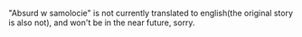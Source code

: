 "Absurd w samolocie" is not currently translated to english(the original story is also not), and won't be in the near future, sorry.
